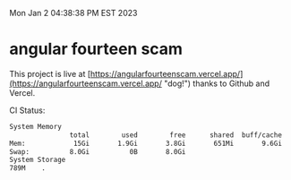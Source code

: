 Mon Jan  2 04:38:38 PM EST 2023

# angular fourteen scam


This project is live at [https://angularfourteenscam.vercel.app/](https://angularfourteenscam.vercel.app/ "dog!") thanks to Github and Vercel.

CI Status: 

```bash
System Memory
               total        used        free      shared  buff/cache   available
Mem:            15Gi       1.9Gi       3.8Gi       651Mi       9.6Gi        12Gi
Swap:          8.0Gi          0B       8.0Gi
System Storage
789M	.
```
